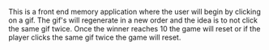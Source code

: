 This is a front end memory application where the user will begin by clicking on a gif. The gif's will regenerate in a new order and the idea is to not click the same gif twice. Once the winner reaches 10 the game will reset or if the player clicks the same gif twice the game will reset.
